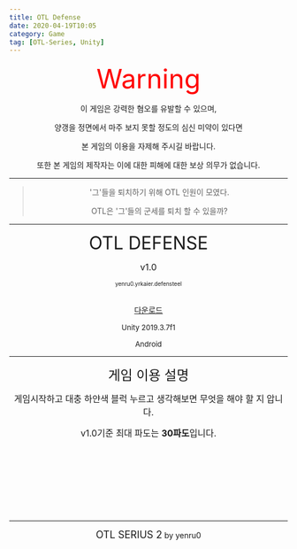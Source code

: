 ```yaml
---
title: OTL Defense
date: 2020-04-19T10:05
category: Game
tag: [OTL-Series, Unity]
---
```


<center>
    <div><font size="9" color="red">Warning</font></div>
    <p>이 게임은 강력한 혐오를 유발할 수 있으며,

양갱을 정면에서 마주 보지 못할 정도의 심신 미약이 있다면

본 게임의 이용을 자제해 주시길 바랍니다.

또한 본 게임의 제작자는 이에 대한 피해에 대한 보상 의무가 없습니다.

</p>
</center>

---

<center>
<blockquote>

'그'들을 퇴치하기 위해 OTL 인원이 모였다.

OTL은 '그'들의 군세를  퇴치 할 수 있을까?

</blockquote>

</center>

---

<center>
<p><font size="6">OTL DEFENSE</font></p>
<p><font size="3">v1.0</font></p>
<p><font size="1">yenru0.yrkaier.defensteel</font></p>
<br>
<a href="https://drive.google.com/file/d/1aESxgriGzrDMY3kRt9qYNqGtR_e0Wxjo/view">다운로드</a>
<p><font size="2">Unity 2019.3.7f1</font></p>
<p><font size="2">Android</font></p>
</center>

---

<center>
<p><font size="5">게임 이용 설명</font></p>
<p><font size="3">게임시작하고 대충 하얀색 블럭 누르고 생각해보면 무엇을 해야 할 지 압니다.

v1.0기준 최대 파도는 <strong>30파도</strong>입니다.</font></p>
</center>

<br>
<br>
<br>
<br>
<br>
<br>
<br>


---
<center>
<p><font size="4">OTL SERIUS 2</font> by yenru0</p></center>